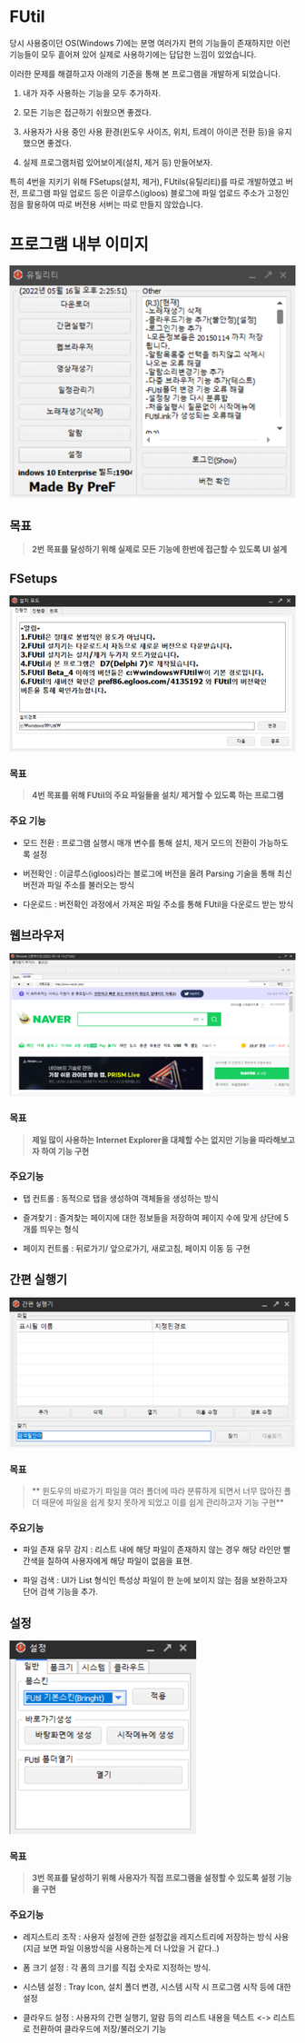 # FUtil

당시 사용중이던 OS(Windows 7)에는 분명 여러가지 편의 기능들이 존재하지만 이런 기능들이 모두 흩어져 있어 실제로 사용하기에는 답답한 느낌이 있었습니다.

이러한 문제를 해결하고자 아래의 기준을 통해 본 프로그램을 개발하게 되었습니다.

1. 내가 자주 사용하는 기능을 모두 추가하자.

2. 모든 기능은 접근하기 쉬웠으면 좋겠다.

3. 사용자가 사용 중인 사용 환경(윈도우 사이즈, 위치, 트레이 아이콘 전환 등)을 유지했으면 좋겠다.

4. 실제 프로그램처럼 있어보이게(설치, 제거 등) 만들어보자.

특히 4번을 지키기 위해 FSetups(설치, 제거), FUtils(유틸리티)를 따로 개발하였고 버전, 프로그램 파일 업로드 등은 이글루스(igloos) 블로그에 파일 업로드 주소가 고정인 점을 활용하여 따로 버전용 서버는 따로 만들지 않았습니다.

# 프로그램 내부 이미지

![](./img/FUtil-main.PNG)

## 목표
> **2번 목표를 달성하기 위해 실제로 모든 기능에 한번에 접근할 수 있도록 UI 설계**

## FSetups

![](./img/FSetups.PNG)

### 목표

> **4번 목표를 위해 FUtil의 주요 파일들을 설치/ 제거할 수 있도록 하는 프로그램**

### 주요 기능

- 모드 전환 : 프로그램 실행시 매개 변수를 통해 설치, 제거 모드의 전환이 가능하도록 설정

- 버전확인 : 이글루스(igloos)라는 블로그에 버전을 올려 Parsing 기술을 통해 최신 버전과 파일 주소를 불러오는 방식   

- 다운로드 : 버전확인 과정에서 가져온 파일 주소를 통해 FUtil을 다운로드 받는 방식

## 웹브라우저

![](./img/FUtil-Web.PNG)

### 목표

> **제일 많이 사용하는 Internet Explorer을 대체할 수는 없지만 기능을 따라해보고자 하여 기능 구현**

### 주요기능

- 탭 컨트롤 : 동적으로 탭을 생성하여 객체들을 생성하는 방식

- 즐겨찾기 : 즐겨찾는 페이지에 대한 정보들을 저장하여 페이지 수에 맞게 상단에 5개를 띄우는 형식

- 페이지 컨트롤 : 뒤로가기/ 앞으로가기, 새로고침, 페이지 이동 등 구현

## 간편 실행기

![](./img/FUtil-run.PNG)

### 목표

> ** 윈도우의 바로가기 파일을 여러 폴더에 따라 분류하게 되면서 너무 많아진 폴더 때문에 파일을 쉽게 찾지 못하게 되었고 이를 쉽게 관리하고자 기능 구현**

### 주요기능

- 파일 존재 유무 감지 : 리스트 내에 해당 파일이 존재하지 않는 경우 해당 라인만 빨간색을 칠하여 사용자에게 해당 파일이 없음을 표현.

- 파일 검색 : UI가 List 형식인 특성상 파일이 한 눈에 보이지 않는 점을 보완하고자 단어 검색 기능을 추가.

## 설정

![](./img/FUtil-settings.PNG)

### 목표

> **3번 목표를 달성하기 위해 사용자가 직접 프로그램을 설정할 수 있도록 설정 기능을 구현**

### 주요기능

- 레지스트리 조작 : 사용자 설정에 관한 설정값을 레지스트리에 저장하는 방식 사용(지금 보면 파일 이용방식을 사용하는게 더 나았을 거 같다..)

- 폼 크기 설정 : 각 폼의 크기를 직접 숫자로 지정하는 방식.

- 시스템 설정 : Tray Icon, 설치 폴더 변경, 시스템 시작 시 프로그램 시작 등에 대한 설정

- 클라우드 설정 : 사용자의 간편 실행기, 알람 등의 리스트 내용을 텍스트 <-> 리스트 로 전환하여 클라우드에 저장/불러오기 기능